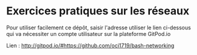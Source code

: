 # Exercices pratiques sur les réseaux

Pour utiliser facilement ce dépôt, saisir l'adresse utiliser le lien ci-dessous
qui va nécessiter un compte utilisateur sur la plateforme GitPod.io 

Lien : http://gitpod.io/#https://github.com/oci1719/bash-networking